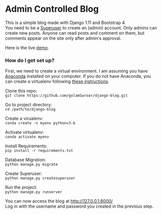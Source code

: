 # Admin Controlled Blog

This is a simple blog made with Django 1.11 and Bootstrap 4.  
You need to be a [Superuser](https://djangocentral.com/creating-super-user-in-django/) to create an (admin) account. Only admins can create new posts. Anyone can read posts and comment on them, but comments appear on the site only after admin's approval.

Here is the live [demo](http://saroar.pythonanywhere.com).

### How do I get set up?
First, we need to create a virtual environment. I am assuming you have [Anaconda](https://www.anaconda.com/distribution/) installed on your computer. If you do not have Anaconda, you can create a virtualenv following [these instructions](https://docs.python.org/3/library/venv.html).  

Clone this repo:  
`git clone https://github.com/golamSaroar/django-blog.git`

Go to project directory:  
`cd /path/to/django-blog`

Create a virualenv:  
`conda create -n myenv python=3.6`

Activate virtualenv:  
`conda activate myenv`

Install Requirements:  
`pip install -r requirements.txt`

Database Migration:  
`python manage.py migrate`

Create Superuser:  
`python manage.py createsuperuser`

Run the project:  
`python manage.py runserver`

You can now access the blog at http://127.0.0.1:8000/  
Log in with the username and password you created in the previous step.
